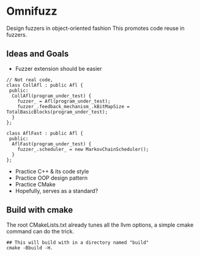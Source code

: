 # Omnifuzz
Design fuzzers in object-oriented fashion
This promotes code reuse in fuzzers.


## Ideas and Goals

- Fuzzer extension should be easier
```
// Not real code, 
class CollAfl : public Afl {
 public: 
  CollAfl(program_under_test) {
    fuzzer_ = Afl(program_under_test);
    fuzzer_.feedback_mechanism_.kBitMapSize = TotalBasicBlocks(program_under_test);
  }
};

class AflFast : public Afl {
 public:
  AflFast(program_under_test) {
    fuzzer_.scheduler_ = new MarkovChainScheduler();
  }
};
```

- Practice C++ & its code style
- Practice OOP design pattern
- Practice CMake
- Hopefully, serves as a standard?



## Build with cmake

The root CMakeLists.txt already tunes all the llvm options, a simple cmake command can do the trick.
```
## This will build with in a directory named "build"
cmake -Bbuild -H.
```


